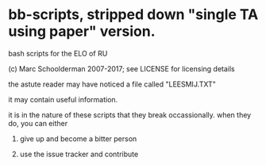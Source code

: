 bb-scripts, stripped down "single TA using paper" version.
==========

bash scripts for the ELO of RU

(c) Marc Schoolderman 2007-2017; see LICENSE for licensing details

the astute reader may have noticed a file called "LEESMIJ.TXT"

it may contain useful information.

it is in the nature of these scripts that they break occassionally. when they do, you can either

1. give up and become a bitter person

2. use the issue tracker and contribute
